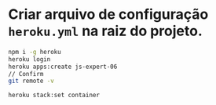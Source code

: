 # Criar arquivo de configuração `heroku.yml` na raiz do projeto.

```bash
npm i -g heroku
heroku login
heroku apps:create js-expert-06
// Confirm
git remote -v

heroku stack:set container
```